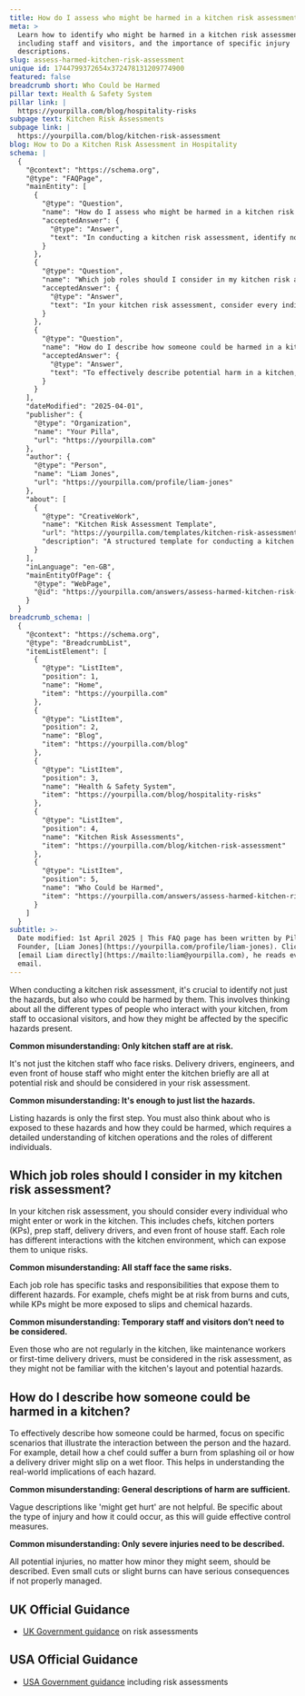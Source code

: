 ```yaml
---
title: How do I assess who might be harmed in a kitchen risk assessment?
meta: >
  Learn how to identify who might be harmed in a kitchen risk assessment,
  including staff and visitors, and the importance of specific injury
  descriptions.
slug: assess-harmed-kitchen-risk-assessment
unique id: 1744799372654x372478131209774900
featured: false
breadcrumb short: Who Could be Harmed
pillar text: Health & Safety System
pillar link: |
  https://yourpilla.com/blog/hospitality-risks
subpage text: Kitchen Risk Assessments
subpage link: |
  https://yourpilla.com/blog/kitchen-risk-assessment
blog: How to Do a Kitchen Risk Assessment in Hospitality
schema: |
  {
    "@context": "https://schema.org",
    "@type": "FAQPage",
    "mainEntity": [
      {
        "@type": "Question",
        "name": "How do I assess who might be harmed in a kitchen risk assessment?",
        "acceptedAnswer": {
          "@type": "Answer",
          "text": "In conducting a kitchen risk assessment, identify not only the hazards but also those who might be harmed. Consider all individuals who interact with your kitchen, such as kitchen staff, delivery drivers, maintenance personnel, and occasional visitors. Reflect on how each group might be affected by the specific hazards present in the kitchen to ensure a thorough evaluation and the safety of all potential individuals involved."
        }
      },
      {
        "@type": "Question",
        "name": "Which job roles should I consider in my kitchen risk assessment?",
        "acceptedAnswer": {
          "@type": "Answer",
          "text": "In your kitchen risk assessment, consider every individual that interacts with the kitchen. This includes chefs, kitchen porters, prep staff, delivery drivers, engineers, and front of house staff. Each role encounters the kitchen environment differently, exposing them to distinct risks based on their responsibilities and frequency of kitchen access."
        }
      },
      {
        "@type": "Question",
        "name": "How do I describe how someone could be harmed in a kitchen?",
        "acceptedAnswer": {
          "@type": "Answer",
          "text": "To effectively describe potential harm in a kitchen, focus on specific scenarios that depict the interaction between the hazard and the person. Detail incidents like a chef being burned by splashing oil or a delivery driver slipping on a wet floor. Specific descriptions of potential injuries guide the development of targeted control measures and improve overall safety awareness."
        }
      }
    ],
    "dateModified": "2025-04-01",
    "publisher": {
      "@type": "Organization",
      "name": "Your Pilla",
      "url": "https://yourpilla.com"
    },
    "author": {
      "@type": "Person",
      "name": "Liam Jones",
      "url": "https://yourpilla.com/profile/liam-jones"
    },
    "about": [
      {
        "@type": "CreativeWork",
        "name": "Kitchen Risk Assessment Template",
        "url": "https://yourpilla.com/templates/kitchen-risk-assessment",
        "description": "A structured template for conducting a kitchen risk assessment, ideal for tailoring to specific business needs and ensuring all potential risks and affected groups are considered."
      }
    ],
    "inLanguage": "en-GB",
    "mainEntityOfPage": {
      "@type": "WebPage",
      "@id": "https://yourpilla.com/answers/assess-harmed-kitchen-risk-assessment"
    }
  }
breadcrumb_schema: |
  {
    "@context": "https://schema.org",
    "@type": "BreadcrumbList",
    "itemListElement": [
      {
        "@type": "ListItem",
        "position": 1,
        "name": "Home",
        "item": "https://yourpilla.com"
      },
      {
        "@type": "ListItem",
        "position": 2,
        "name": "Blog",
        "item": "https://yourpilla.com/blog"
      },
      {
        "@type": "ListItem",
        "position": 3,
        "name": "Health & Safety System",
        "item": "https://yourpilla.com/blog/hospitality-risks"
      },
      {
        "@type": "ListItem",
        "position": 4,
        "name": "Kitchen Risk Assessments",
        "item": "https://yourpilla.com/blog/kitchen-risk-assessment"
      },
      {
        "@type": "ListItem",
        "position": 5,
        "name": "Who Could be Harmed",
        "item": "https://yourpilla.com/answers/assess-harmed-kitchen-risk-assessment"
      }
    ]
  }
subtitle: >-
  Date modified: 1st April 2025 | This FAQ page has been written by Pilla
  Founder, [Liam Jones](https://yourpilla.com/profile/liam-jones). Click to
  [email Liam directly](https://mailto:liam@yourpilla.com), he reads every
  email.
---
```

When conducting a kitchen risk assessment, it's crucial to identify not just the hazards, but also who could be harmed by them. This involves thinking about all the different types of people who interact with your kitchen, from staff to occasional visitors, and how they might be affected by the specific hazards present.

**Common misunderstanding: Only kitchen staff are at risk.**

It's not just the kitchen staff who face risks. Delivery drivers, engineers, and even front of house staff who might enter the kitchen briefly are all at potential risk and should be considered in your risk assessment.

**Common misunderstanding: It's enough to just list the hazards.**

Listing hazards is only the first step. You must also think about who is exposed to these hazards and how they could be harmed, which requires a detailed understanding of kitchen operations and the roles of different individuals.

## Which job roles should I consider in my kitchen risk assessment?

In your kitchen risk assessment, you should consider every individual who might enter or work in the kitchen. This includes chefs, kitchen porters (KPs), prep staff, delivery drivers, and even front of house staff. Each role has different interactions with the kitchen environment, which can expose them to unique risks.

**Common misunderstanding: All staff face the same risks.**

Each job role has specific tasks and responsibilities that expose them to different hazards. For example, chefs might be at risk from burns and cuts, while KPs might be more exposed to slips and chemical hazards.

**Common misunderstanding: Temporary staff and visitors don’t need to be considered.**

Even those who are not regularly in the kitchen, like maintenance workers or first-time delivery drivers, must be considered in the risk assessment, as they might not be familiar with the kitchen's layout and potential hazards.

## How do I describe how someone could be harmed in a kitchen?

To effectively describe how someone could be harmed, focus on specific scenarios that illustrate the interaction between the person and the hazard. For example, detail how a chef could suffer a burn from splashing oil or how a delivery driver might slip on a wet floor. This helps in understanding the real-world implications of each hazard.

**Common misunderstanding: General descriptions of harm are sufficient.**

Vague descriptions like 'might get hurt' are not helpful. Be specific about the type of injury and how it could occur, as this will guide effective control measures.

**Common misunderstanding: Only severe injuries need to be described.**

All potential injuries, no matter how minor they might seem, should be described. Even small cuts or slight burns can have serious consequences if not properly managed.

## UK Official Guidance

-   [UK Government guidance](https://www.hse.gov.uk/catering/risk.htm) on risk assessments

## USA Official Guidance

-   [USA Government guidance](https://www.fda.gov/regulatory-information/search-fda-guidance-documents/draft-guidance-industry-hazard-analysis-and-risk-based-preventive-controls-human-food) including risk assessments
